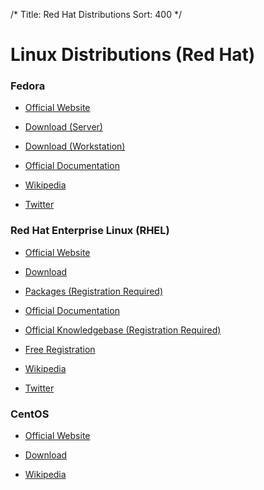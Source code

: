/*
Title: Red Hat Distributions
Sort: 400
*/

# Linux Distributions (Red Hat)

### Fedora

* [Official Website](https://getfedora.org/)

* [Download (Server)](https://getfedora.org/en/server/download/)

* [Download (Workstation)](https://getfedora.org/en/workstation/download/)

* [Official Documentation](https://docs.fedoraproject.org/)

* [Wikipedia](https://en.wikipedia.org/wiki/Fedora_(operating_system))

* [Twitter](https://twitter.com/fedora)

### Red Hat Enterprise Linux (RHEL)

* [Official Website](https://www.redhat.com/en)

* [Download](https://access.redhat.com/downloads)

* [Packages (Registration Required)](https://access.redhat.com/downloads/content/package-browser)

* [Official Documentation](https://access.redhat.com/documentation/en-us/red_hat_enterprise_linux/)

* [Official Knowledgebase (Registration Required)](https://access.redhat.com/search/#/knowledgebase?q=&product=Red%20Hat%20Enterprise%20Linux&language=en&documentKind=Solution,Article)

* [Free Registration](https://developers.redhat.com/register)

* [Wikipedia](https://en.wikipedia.org/wiki/Red_Hat_Enterprise_Linux)

* [Twitter](https://twitter.com/RedHatNews)

### CentOS

* [Official Website](https://www.centos.org/)

* [Download](https://www.centos.org/download/)

* [Wikipedia](https://en.wikipedia.org/wiki/CentOS)
